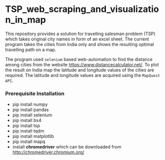 # TSP_web_scraping_and_visualization_in_map

This repository provides a solution for travelling salesman problem (TSP) which takes original city names in form of an excel sheet. The current program takes the cities from India only and shows the resulting optimal travelling path on a map.

The program used ```selenium``` based web-automation to find the distance among cities from the website <https://www.distancecalculator.net/>. To plot the result on India map the latitude and longitude values of the cities are required. The latitude and longitude values are acquired using the ```MapQuest API```. 

### Prerequisite Installation

- pip install numpy
- pip install pandas
- pip install selenium
- pip install bs4
- pip install tsp
- pip install tqdm
- pip install matplotlib
- pip install mapq
- install **chromedriver** which can be downloaded from <http://chromedriver.chromium.org/>
